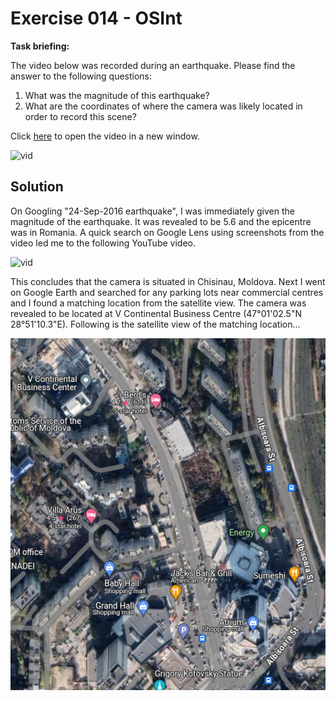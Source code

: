 # Exercise 014 - OSInt

**Task briefing:**  

The video below was recorded during an earthquake. Please find the answer to the following questions:

1. What was the magnitude of this earthquake?  
2. What are the coordinates of where the camera was likely located in order to record this scene?  

Click [here](https://youtu.be/myTG1LpMN7g) to open the video in a new window.

![vid](https://youtu.be/myTG1LpMN7g)

## Solution

On Googling "24-Sep-2016 earthquake", I was immediately given the magnitude of the earthquake. It was revealed to be 5.6 and the epicentre was in Romania. A quick search on Google Lens using screenshots from the video led me to the following YouTube video.

![vid](https://youtu.be/lvGpouFqmJ0)

This concludes that the camera is situated in Chisinau, Moldova. Next I went on Google Earth and searched for any parking lots near commercial centres and I found a matching location from the satellite view. The camera was revealed to be located at V Continental Business Centre (47°01'02.5"N 28°51'10.3"E). Following is the satellite view of the matching location...

![image](./location.png)
